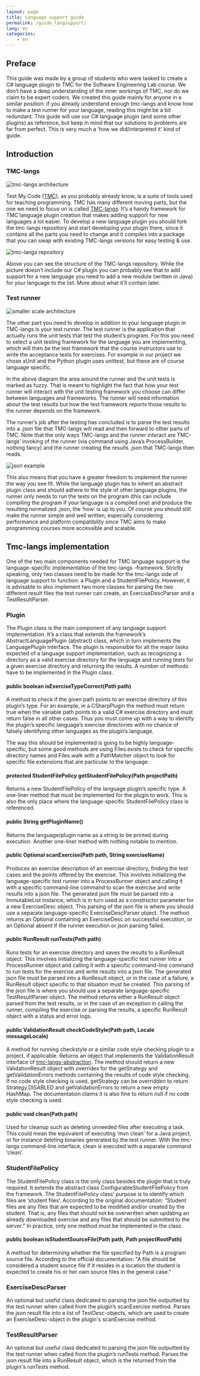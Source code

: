 ```yaml
---
layout: page
title: Language support guide
permalink: /guide_langsupport/
lang: en
categories:
    - en
---
```


## Preface

This guide was made by a group of students who were tasked to create a C# language plugin to TMC for the Software Engineering Lab course. We don’t have a deep understanding of the inner workings of TMC, nor do we claim to be expert coders. We created this guide mainly for anyone in a similar position: if you already understand enough tmc-langs and know how to make a test runner for your language, reading this might be a bit redundant. This guide will use our C# language plugin (and some other plugins) as reference, but keep in mind that our solutions to problems are far from perfect. This is very much a ‘how we did/interpreted it’ kind of guide.

## Introduction

### TMC-langs

![tmc-langs architecture](https://github.com/TMC-CSharp/tmc-csharp.github.io/blob/master/resources/arch.png)

Test My Code ([TMC](https://testmycode.github.io/)), as you probably already know, is a suite of tools used for teaching programming. TMC has many different moving parts, but the one we need to focus on is called [TMC-langs](https://github.com/testmycode/tmc-langs/). It’s a handy framework for TMC language plugin creation that makes adding support for new languages a lot easier. To develop a new language plugin you should fork the tmc-langs repository and start developing your plugin there, since it contains all the parts you need to change and it compiles into a package that you can swap with existing TMC-langs versions for easy testing & use.

![tmc-langs repository](https://github.com/TMC-CSharp/tmc-csharp.github.io/blob/master/resources/langs_repo.png)

Above you can see the structure of the TMC-langs repository. While the picture doesn’t include our C# plugin you can probably see that to add support for a new language you need to add a new module (written in Java) for your language to the list. More about what it’ll contain later.

### Test runner

![smaller scale architecture](https://github.com/TMC-CSharp/tmc-csharp.github.io/blob/master/resources/arch2.png)

The other part you need to develop in addition to your language plugin in TMC-langs is your test runner. The test runner is the application that actually runs the unit tests that test the student’s program. For this you need to select a unit testing framework for the language you are implementing, which will then be the test framework that the course instructors use to write the acceptance tests for exercises. For example in our project we chose xUnit and the Python plugin uses unittest, but these are of course language specific.

In the above diagram the area around the runner and the unit tests is marked as fuzzy. That is meant to highlight the fact that how your test runner will interact with the unit testing framework you choose can differ between languages and frameworks. The runner will need information about the test results but how the test framework reports those results to the runner depends on the framework.

The runner’s job after the testing has concluded is to parse the test results into a .json file that TMC-langs will read and then forward to other parts of TMC. Note that the only ways TMC-langs and the runner interact are TMC-langs’ invoking of the runner (via command using Java’s ProcessBuilder, nothing fancy) and the runner creating the results .json that TMC-langs then reads.

![json example](https://github.com/TMC-CSharp/tmc-csharp.github.io/blob/master/resources/jsonfile.png)

This also means that you have a greater freedom to implement the runner the way you see fit. While the language plugin has to inherit an abstract plugin class and should adhere to the style of other language plugins, the runner only needs to run the tests on the program (this can include compiling the program if your language is a compiled one) and produce the resulting normalized .json, the ‘how’ is up to you. Of course you should still make the runner simple and well written, especially considering performance and platform compatibility since TMC aims to make programming courses more accessible and scalable.

## Tmc-langs implementation

One of the two main components needed for TMC language support is the language-specific implementation of the tmc-langs -framework. Strictly speaking, only two classes need to be made for the tmc-langs side of language support to function: a Plugin and a StudentFilePolicy. However, it is advisable to also implement two more classes for parsing the two different result files the test runner can create, an ExerciseDescParser and a TestResultParser.

### Plugin

The Plugin class is the main component of any language support implementation. It’s a class that extends the framework’s AbstractLanguagePlugin (abstract) class, which in turn implements the LanguagePlugin interface. The plugin is responsible for all the major tasks expected of a language support implementation, such as recognizing a directory as a valid exercise directory for the language and running tests for a given exercise directory and returning the results. A number of methods have to be implemented in the Plugin class.

#### public boolean isExerciseTypeCorrect(Path path)

A method to check if the given path points to an exercise directory of this plugin’s type. For an example, in a CSharpPlugin the method must return true when the variable path points to a valid C# exercise directory and must return false in all other cases. Thus you must come up with a way to identify the plugin’s specific language’s exercise directories with no chance of falsely identifying other languages as the plugin’s language. 

The way this should be implemented is going to be highly language-specific, but some good methods are using Files.exists to check for specific directory names and Files.walk with a PathMatcher object to look for specific file extensions that are particular to the language. 

#### protected StudentFilePolicy getStudentFilePolicy(Path projectPath)

Returns a new StudentFilePolicy of the language plugin’s specific type. A one-liner method that must be implemented for the plugin to work. This is also the only place where the language-specific StudentFilePolicy class is referenced.

#### public String getPluginName()

Returns the language/plugin name as a string to be printed during execution. Another one-liner method with nothing notable to mention.

#### public Optional<ExerciseDesc> scanExercise(Path path, String exerciseName)

Produces an exercise description of an exercise directory, finding the test cases and the points offered by the exercise. This involves initializing the language-specific test runner into a ProcessRunner object and calling it with a specific command-line command to scan the exercise and write results into a json file. The generated json file must be parsed into a ImmutableList<TestDesc> instance, which is in turn used as a constructor parameter for a new ExerciseDesc object. This parsing of the json file is where you should use a separate language-specific ExerciseDescParser object. The method returns an Optional containing an ExerciseDesc on successful execution, or an Optional absent if the runner execution or json parsing failed.

#### public RunResult runTests(Path path)

Runs tests for an exercise directory and saves the results to a RunResult object. This involves initializing the language-specific test runner into a ProcessRunner object and calling it with a specific command-line command to run tests for the exercise and write results into a json file. The generated json file must be parsed into a RunResult object, or in the case of a failure, a RunResult object specific to that situation must be created. This parsing of the json file is where you should use a separate language-specific TestResultParser object. The method returns either a RunResult object parsed from the test results, or in the case of an exception in calling the runner, compiling the exercise or parsing the results, a specific RunResult object with a status and error logs.

#### public ValidationResult checkCodeStyle(Path path, Locale messageLocale)

A method for running checkstyle or a similar code style checking plugin to a project, if applicable. Returns an object that implements the ValidationResult interface of [tmc-langs-abstraction](https://github.com/testmycode/tmc-langs-abstraction). The method should return a new ValidationResult object with overrides for the getStrategy and getValidationErrors methods containing the results of code style checking. If no code style checking is used, getStrategy can be overridden to return Strategy.DISABLED and getValidationErrors to return a new empty HashMap. The documentation claims it is also fine to return null if no code style checking is used.

#### public void clean(Path path)

Used for cleanup such as deleting unneeded files after executing a task. This could mean the equivalent of executing ‘mvn clean’ for a Java project, or for instance deleting binaries generated by the test runner. With the tmc-langs command-line interface, clean is executed with a separate command ‘clean’.

### StudentFilePolicy

The StudentFilePolicy class is the only class besides the plugin that is truly required. It extends the abstract class ConfigurableStudentFilePolicy from the framework. The StudentFilePolicy class’ purpose is to identify which files are ‘student files’. According to the original documentation: “Student files are any files that are expected to be modified and/or created by the student. That is, any files that should not be overwritten when updating an already downloaded exercise and any files that should be submitted to the server.” In practice, only one method must be implemented in the class.

#### public boolean isStudentSourceFile(Path path, Path projectRootPath)

A method for determining whether the file specified by Path is a program source file. According to the official documentation: "A file should be considered a student source file if it resides in a location the student is expected to create his or her own source files in the general case."

### ExerciseDescParser

An optional but useful class dedicated to parsing the json file outputted by the test runner when called from the plugin’s scanExercise method. Parses the json result file into a list of TestDesc-objects, which are used to create an ExerciseDesc-object in the plugin's scanExercise method.

### TestResultParser

An optional but useful class dedicated to parsing the json file outputted by the test runner when called from the plugin’s runTests method. Parses the json result file into a RunResult object, which is the returned from the plugin's runTests method.

